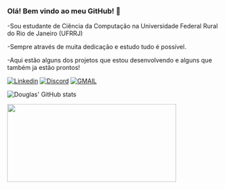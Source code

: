 ### Olá! Bem vindo ao meu GitHub! 👋

-Sou estudante de Ciência da Computação na Universidade Federal Rural do Rio de Janeiro (UFRRJ)

-Sempre através de muita dedicação e estudo tudo é possível.

-Aqui estão alguns dos projetos que estou desenvolvendo e alguns que também ja estão prontos!


[![Linkedin](https://img.shields.io/badge/LinkedIn-0077B5?style=for-the-badge&logo=linkedin&logoColor=white)](https://www.linkedin.com/in/douglas-costa-beber-scherer-8ab146242/) [![Discord](https://img.shields.io/badge/Discord-7289DA?style=for-the-badge&logo=discord&logoColor=white)](discordapp.com/users/399724118016000001)
[![GMAIL](https://img.shields.io/badge/Gmail-D14836?style=for-the-badge&logo=gmail&logoColor=white)](mailto:therayjuss@gmail.com)

![Douglas' GitHub stats](https://github-readme-stats.vercel.app/api?username=douglao03&show_icons=true&theme=dark)

<div>
  <a href="https://github.com/douglao03">
  <img height="180em" width ="390em" src="https://github-readme-stats.vercel.app/api/top-langs/?username=douglao03&layout=compact&langs_count=7&theme=dark"/>
</div>





